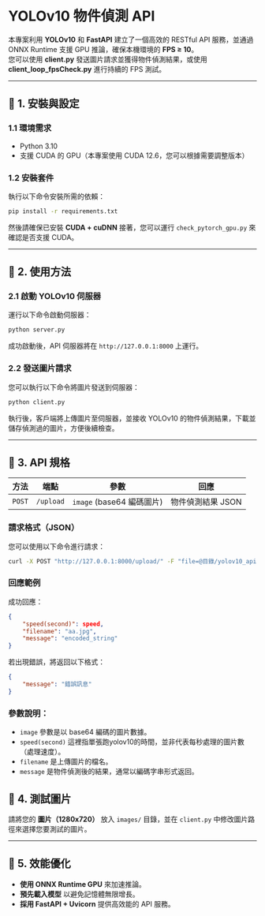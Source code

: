 
# YOLOv10 物件偵測 API

本專案利用 **YOLOv10** 和 **FastAPI** 建立了一個高效的 RESTful API 服務，並通過 ONNX Runtime 支援 GPU 推論，確保本機環境的 **FPS ≥ 10**。  
您可以使用 **client.py** 發送圖片請求並獲得物件偵測結果，或使用 **client_loop_fpsCheck.py** 進行持續的 FPS 測試。

---

## **🚀 1. 安裝與設定**
### **1.1 環境需求**
- Python 3.10
- 支援 CUDA 的 GPU（本專案使用 CUDA 12.6，您可以根據需要調整版本）

### **1.2 安裝套件**
執行以下命令安裝所需的依賴：
```bash
pip install -r requirements.txt
```
然後請確保已安裝 **CUDA + cuDNN**
接著，您可以運行 `check_pytorch_gpu.py` 來確認是否支援 CUDA。

---

## **🚀 2. 使用方法**
### **2.1 啟動 YOLOv10 伺服器**
運行以下命令啟動伺服器：
```bash
python server.py
```
成功啟動後，API 伺服器將在 `http://127.0.0.1:8000` 上運行。

### **2.2 發送圖片請求**
您可以執行以下命令將圖片發送到伺服器：
```bash
python client.py
```
執行後，客戶端將上傳圖片至伺服器，並接收 YOLOv10 的物件偵測結果，下載並儲存偵測過的圖片，方便後續檢查。

---

## **🚀 3. API 規格**
| 方法  | 端點      | 參數               | 回應                |
|-------|-----------|--------------------|---------------------|
| `POST` | `/upload` | `image` (base64 編碼圖片) | 物件偵測結果 JSON    |

### **請求格式（JSON）**
您可以使用以下命令進行請求：
```bash
curl -X POST "http://127.0.0.1:8000/upload/" -F "file=@目錄/yolov10_api/aa.jpg"
```

### **回應範例**
成功回應：
```json
{
    "speed(second)": speed,
    "filename": "aa.jpg",
    "message": "encoded_string"
}
```

若出現錯誤，將返回以下格式：
```json
{
    "message": "錯誤訊息"
}
```

### 參數說明：
- `image` 參數是以 base64 編碼的圖片數據。
- `speed(second)` 這裡指單張跑yolov10的時間，並非代表每秒處理的圖片數（處理速度）。
- `filename` 是上傳圖片的檔名。
- `message` 是物件偵測後的結果，通常以編碼字串形式返回。

## **🚀 4. 測試圖片**
請將您的 **圖片（1280x720）** 放入 `images/` 目錄，並在 `client.py` 中修改圖片路徑來選擇您要測試的圖片。

---

## **🚀 5. 效能優化**
- **使用 ONNX Runtime GPU** 來加速推論。
- **預先載入模型** 以避免記憶體無限增長。
- **採用 FastAPI + Uvicorn** 提供高效能的 API 服務。
